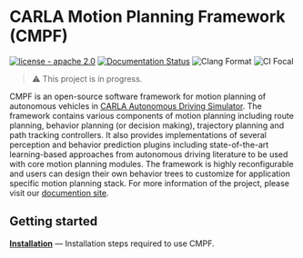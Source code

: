 CARLA Motion Planning Framework (CMPF)
=====
[![license - apache 2.0](https://img.shields.io/:license-Apache%202.0-blue.svg)](https://opensource.org/licenses/Apache-2.0)
[![Documentation Status](https://readthedocs.org/projects/cmpf/badge/?version=latest)](https://cmpf.readthedocs.io/en/latest/?badge=latest)
![Clang Format](https://github.com/mlsdpk/cmpf/actions/workflows/clang_format.yml/badge.svg)
![CI Focal](https://github.com/mlsdpk/cmpf/actions/workflows/ci_focal.yml/badge.svg)

> :warning: This project is in progress.

CMPF is an open-source software framework for motion planning of autonomous vehicles in [CARLA Autonomous Driving Simulator](https://carla.org/). The framework contains various components of motion planning including route planning, behavior planning (or decision making), trajectory planning and path tracking controllers. It also provides implementations of several perception and behavior prediction plugins including state-of-the-art learning-based approaches from autonomous driving literature to be used with core motion planning modules. The framework is highly reconfigurable and users can design their own behavior trees to customize for application specific motion planning stack. For more information of the project, please visit our [documention site](https://cmpf.readthedocs.io/).

## Getting started

[__Installation__](https://cmpf.readthedocs.io/en/latest/contents/getting_started/index.html#installation) — Installation steps required to use CMPF.  
